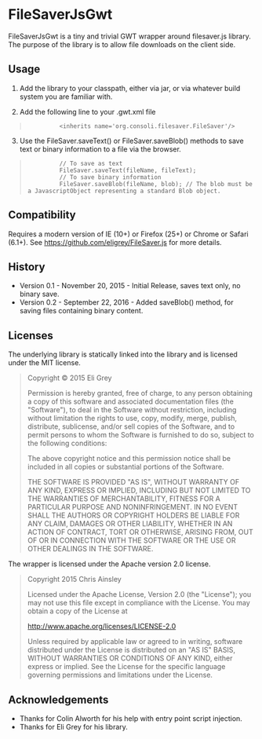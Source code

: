 # FileSaverJsGwt

FileSaverJsGwt is a tiny and trivial GWT wrapper around filesaver.js library. The purpose of the library is to allow file downloads on the client side.

## Usage

1. Add the library to your classpath, either via jar, or via whatever build system you are familiar with.

2. Add the following line to your .gwt.xml file

>              <inherits name='org.consoli.filesaver.FileSaver'/>

3. Use the FileSaver.saveText() or FileSaver.saveBlob() methods to save text or binary information to a file via the browser.

>              // To save as text
>              FileSaver.saveText(fileName, fileText);
>              // To save binary information
>              FileSaver.saveBlob(fileName, blob); // The blob must be a JavascriptObject representing a standard Blob object.

## Compatibility

Requires a modern version of IE (10+) or Firefox (25+) or Chrome or Safari (6.1+). See https://github.com/eligrey/FileSaver.js for more details.

## History 

* Version 0.1 - November 20, 2015 - Initial Release, saves text only, no binary save.
* Version 0.2 - September 22, 2016 - Added saveBlob() method, for saving files containing binary content.

## Licenses


The underlying library is statically linked into the library and is licensed under the MIT license.


> Copyright © 2015 Eli Grey
> 
> Permission is hereby granted, free of charge, to any person obtaining a copy of this software and associated documentation files (the "Software"), to deal in the Software without restriction, including without limitation the rights to use, copy, modify, merge, publish, distribute, sublicense, and/or sell copies of the Software, and to permit persons to whom the Software is furnished to do so, subject to the following conditions:
> 
> The above copyright notice and this permission notice shall be included in all copies or substantial portions of the Software.
> 
> THE SOFTWARE IS PROVIDED "AS IS", WITHOUT WARRANTY OF ANY KIND, EXPRESS OR IMPLIED, INCLUDING BUT NOT LIMITED TO THE WARRANTIES OF MERCHANTABILITY, FITNESS FOR A PARTICULAR PURPOSE AND NONINFRINGEMENT. IN NO EVENT SHALL THE AUTHORS OR COPYRIGHT HOLDERS BE LIABLE FOR ANY CLAIM, DAMAGES OR OTHER LIABILITY, WHETHER IN AN ACTION OF CONTRACT, TORT OR OTHERWISE, ARISING FROM, OUT OF OR IN CONNECTION WITH THE SOFTWARE OR THE USE OR OTHER DEALINGS IN THE SOFTWARE.
> 

The wrapper is licensed under the Apache version 2.0 license.

> Copyright 2015 Chris Ainsley
> 
> Licensed under the Apache License, Version 2.0 (the "License");
> you may not use this file except in compliance with the License.
> You may obtain a copy of the License at
> 
> http://www.apache.org/licenses/LICENSE-2.0
> 
> Unless required by applicable law or agreed to in writing, software
> distributed under the License is distributed on an "AS IS" BASIS,
> WITHOUT WARRANTIES OR CONDITIONS OF ANY KIND, either express or implied.
> See the License for the specific language governing permissions and
> limitations under the License.

## Acknowledgements

* Thanks for Colin Alworth for his help with entry point script injection.
* Thanks for Eli Grey for his library.
